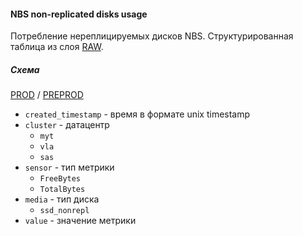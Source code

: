 #### NBS non-replicated disks usage

Потребление нереплицируемых дисков NBS. Структурированная таблица из слоя [RAW](../../../raw/yt/solomon/nbs_nrd_used_space/README.md).

##### Схема

[PROD](https://yt.yandex-team.ru/hahn/navigation?path=//home/cloud-dwh/data/prod/ods/nbs/nbs_nrd_used_space)
/ [PREPROD](https://yt.yandex-team.ru/hahn/navigation?path=//home/cloud-dwh/data/preprod/ods/nbs/nbs_nrd_used_space)

* `created_timestamp` - время в формате unix timestamp
* `cluster` - датацентр
    * `myt`
    * `vla`
    * `sas`
* `sensor` - тип метрики
    * `FreeBytes`
    * `TotalBytes`
* `media` - тип диска
    * `ssd_nonrepl`
* `value` - значение метрики

